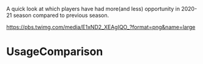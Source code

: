 A quick look at which players have had more(and less) opportunity in 2020-21 season compared to previous season.

https://pbs.twimg.com/media/E1xND2_XEAgIQO_?format=png&name=large

# UsageComparison
